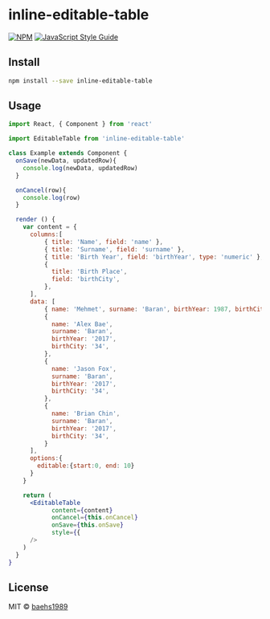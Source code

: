 # inline-editable-table

> 

[![NPM](https://img.shields.io/npm/v/inline-editable-table.svg)](https://www.npmjs.com/package/inline-editable-table) [![JavaScript Style Guide](https://img.shields.io/badge/code_style-standard-brightgreen.svg)](https://standardjs.com)

## Install

```bash
npm install --save inline-editable-table
```

## Usage

```jsx
import React, { Component } from 'react'

import EditableTable from 'inline-editable-table'

class Example extends Component {
  onSave(newData, updatedRow){
    console.log(newData, updatedRow)
  }

  onCancel(row){
    console.log(row)
  }

  render () {
    var content = {
      columns:[
          { title: 'Name', field: 'name' },
          { title: 'Surname', field: 'surname' },
          { title: 'Birth Year', field: 'birthYear', type: 'numeric' },
          {
            title: 'Birth Place',
            field: 'birthCity',
          },                
      ],
      data: [
          { name: 'Mehmet', surname: 'Baran', birthYear: 1987, birthCity: 63 },
          {
            name: 'Alex Bae',
            surname: 'Baran',
            birthYear: '2017',
            birthCity: '34',
          },
          {
            name: 'Jason Fox',
            surname: 'Baran',
            birthYear: '2017',
            birthCity: '34',
          },
          {
            name: 'Brian Chin',
            surname: 'Baran',
            birthYear: '2017',
            birthCity: '34',
          }
      ],
      options:{
        editable:{start:0, end: 10}
      }
    }

    return (
      <EditableTable
            content={content}
            onCancel={this.onCancel}
            onSave={this.onSave}
            style={{
      />
    )
  }
}
```

## License

MIT © [baehs1989](https://github.com/baehs1989)
